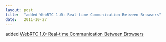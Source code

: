 ```yaml
---
layout: post
title:  "added WebRTC 1.0: Real-time Communication Between Browsers"
date:   2011-10-27
---
```


added [WebRTC 1.0: Real-time Communication Between Browsers](http://www.w3.org/TR/webrtc/)

